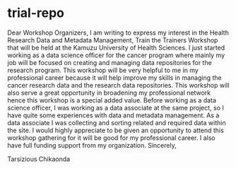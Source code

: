 # trial-repo
Dear Workshop Organizers,
I am writing to express my interest in the Health Research Data and Metadata Management, Train the Trainers Workshop that will be held at the Kamuzu University of Health Sciences.
I just started working as a data science officer for the cancer program where mainly my job will be focused on creating and managing data repositories for the research program. 
This workshop will be very helpful to me in my professional career because it will help improve my skills in managing the cancer research data and the research data repositories. This workshop will also serve a great opportunity in broadening my professional network hence this workshop is a special added value.
Before working as a data science officer, I was working as a data associate at the same project, so I have quite some experiences with data and metadata management. As a data associate I was collecting and sorting related and required data within the site. 
I would highly appreciate to be given an opportunity to attend this workshop gathering for it will be good for my professional career.
I also have full funding support from my organization. 
Sincerely,

Tarsizious Chikaonda

